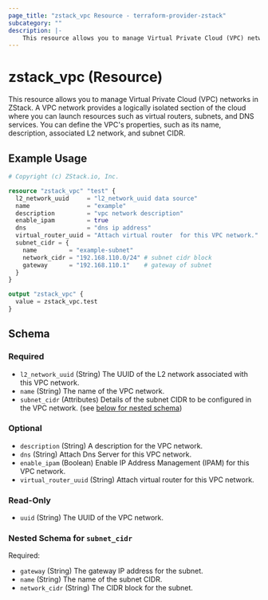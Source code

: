 ```yaml
---
page_title: "zstack_vpc Resource - terraform-provider-zstack"
subcategory: ""
description: |-
    This resource allows you to manage Virtual Private Cloud (VPC) networks in ZStack. A VPC network provides a logically isolated section of the cloud where you can launch resources such as virtual routers, subnets, and DNS services. You can define the VPC's properties, such as its name, description, associated L2 network, and subnet CIDR.
---
```


# zstack_vpc (Resource)

This resource allows you to manage Virtual Private Cloud (VPC) networks in ZStack. A VPC network provides a logically isolated section of the cloud where you can launch resources such as virtual routers, subnets, and DNS services. You can define the VPC's properties, such as its name, description, associated L2 network, and subnet CIDR.

## Example Usage

```terraform
# Copyright (c) ZStack.io, Inc.

resource "zstack_vpc" "test" {
  l2_network_uuid     = "l2_network_uuid data source"
  name                = "example"
  description         = "vpc network description"
  enable_ipam         = true
  dns                 = "dns ip address"
  virtual_router_uuid = "Attach virtual router  for this VPC network."
  subnet_cidr = {
    name         = "example-subnet"
    network_cidr = "192.168.110.0/24" # subnet cidr block
    gateway      = "192.168.110.1"    # gateway of subnet
  }
}

output "zstack_vpc" {
  value = zstack_vpc.test
}
```

<!-- schema generated by tfplugindocs -->
## Schema

### Required

- `l2_network_uuid` (String) The UUID of the L2 network associated with this VPC network.
- `name` (String) The name of the VPC network.
- `subnet_cidr` (Attributes) Details of the subnet CIDR to be configured in the VPC network. (see [below for nested schema](#nestedatt--subnet_cidr))

### Optional

- `description` (String) A description for the VPC network.
- `dns` (String) Attach Dns Server for this VPC network.
- `enable_ipam` (Boolean) Enable IP Address Management (IPAM) for this VPC network.
- `virtual_router_uuid` (String) Attach virtual router  for this VPC network.

### Read-Only

- `uuid` (String) The UUID of the VPC network.

<a id="nestedatt--subnet_cidr"></a>
### Nested Schema for `subnet_cidr`

Required:

- `gateway` (String) The gateway IP address for the subnet.
- `name` (String) The name of the subnet CIDR.
- `network_cidr` (String) The CIDR block for the subnet.



